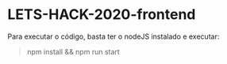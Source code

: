 # LETS-HACK-2020-frontend

Para executar o código, basta ter o nodeJS instalado e executar:
> npm install && npm run start